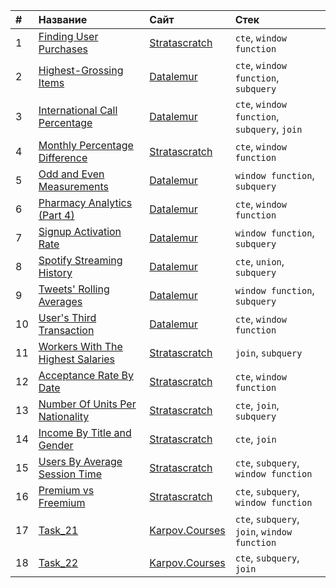 |#|Название|Сайт|Стек|
|:--|:--|:--|:--|
|1|[Finding User Purchases](https://github.com/dkolesov95/sql_exercises/blob/main/stratascratch/finding_user_purchases.sql)|[Stratascratch](https://www.stratascratch.com/)|`cte`, `window function`|
|2|[Highest-Grossing Items](https://github.com/dkolesov95/sql_exercises/blob/main/datalemur/highest_grossing_items.sql)|[Datalemur](https://datalemur.com/?referralCode=appyE5ck)|`cte`, `window function`, `subquery`|
|3|[International Call Percentage](https://github.com/dkolesov95/sql_exercises/blob/main/datalemur/international_call_percentage.sql)|[Datalemur](https://datalemur.com/?referralCode=appyE5ck)|`cte`, `window function`, `subquery`, `join`|
|4|[Monthly Percentage Difference](https://github.com/dkolesov95/sql_exercises/blob/main/stratascratch/monthly_percentage_difference.sql)|[Stratascratch](https://www.stratascratch.com/)|`cte`, `window function`|
|5|[Odd and Even Measurements](https://github.com/dkolesov95/sql_exercises/blob/main/datalemur/odd_and_even_measurements.sql)|[Datalemur](https://datalemur.com/?referralCode=appyE5ck)|`window function`, `subquery`|
|6|[Pharmacy Analytics (Part 4)](https://github.com/dkolesov95/sql_exercises/blob/main/datalemur/pharmacy_analytics.sql)|[Datalemur](https://datalemur.com/?referralCode=appyE5ck)|`cte`, `window function`|
|7|[Signup Activation Rate](https://github.com/dkolesov95/sql_exercises/blob/main/datalemur/signup_activation_rate.sql)|[Datalemur](https://datalemur.com/?referralCode=appyE5ck)|`window function`, `subquery`|
|8|[Spotify Streaming History](https://github.com/dkolesov95/sql_exercises/blob/main/datalemur/spotify_streaming_history.sql)|[Datalemur](https://datalemur.com/?referralCode=appyE5ck)|`cte`, `union`, `subquery`|
|9|[Tweets' Rolling Averages](https://github.com/dkolesov95/sql_exercises/blob/main/datalemur/tweets_rolling_averages.sql)|[Datalemur](https://datalemur.com/?referralCode=appyE5ck)|`window function`, `subquery`|
|10|[User's Third Transaction ](https://github.com/dkolesov95/sql_exercises/blob/main/datalemur/users_third_transaction.sql)|[Datalemur](https://datalemur.com/?referralCode=appyE5ck)|`cte`, `window function`|
|11|[Workers With The Highest Salaries](https://github.com/dkolesov95/sql_exercises/blob/main/stratascratch/workers_with_the_highest_salaries.sql)|[Stratascratch](https://www.stratascratch.com/)|`join`, `subquery`|
|12|[Acceptance Rate By Date](https://github.com/dkolesov95/sql_exercises/blob/main/stratascratch/acceptance_rate_by_date.sql)|[Stratascratch](https://www.stratascratch.com/)|`cte`, `window function`|
|13|[Number Of Units Per Nationality](https://github.com/dkolesov95/sql_exercises/blob/main/stratascratch/number_of_units_per_nationality.sql)|[Stratascratch](https://www.stratascratch.com/)|`cte`, `join`, `subquery`|
|14|[Income By Title and Gender](https://github.com/dkolesov95/sql_exercises/blob/main/stratascratch/income_by_title_and_gender.sql)|[Stratascratch](https://www.stratascratch.com/)|`cte`, `join`|
|15|[Users By Average Session Time](https://github.com/dkolesov95/sql_exercises/blob/main/stratascratch/users_by_average_session_time.sql)|[Stratascratch](https://www.stratascratch.com/)|`cte`, `subquery`, `window function`|
|16|[Premium vs Freemium](https://github.com/dkolesov95/sql_exercises/blob/main/stratascratch/premium_vs_freemium.sql)|[Stratascratch](https://www.stratascratch.com/)|`cte`, `subquery`, `window function`|
|17|[Task_21](https://github.com/dkolesov95/sql_exercises/blob/main/karpov_courses/task_21.sql)|[Karpov.Courses](https://karpov.courses//)|`cte`, `subquery`, `join`, `window function`|
|18|[Task_22](https://github.com/dkolesov95/sql_exercises/blob/main/karpov_courses/task_22.sql)|[Karpov.Courses](https://karpov.courses//)|`cte`, `subquery`, `join`|